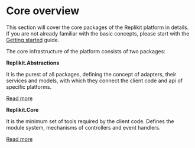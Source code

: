# Core overview

This section will cover the core packages of the Replikit platform in details. If you are not already familiar with the
basic concepts, please start with the [Getting started](/docs/getting-started.md) guide.

The core infrastructure of the platform consists of two packages:

**Replikit.Abstractions**

It is the purest of all packages, defining the concept of adapters, their services and models, with which they connect
the client code and api of specific platforms.

[Read more](Replikit.Abstractions/README.md)

**Replikit.Core**

It is the minimum set of tools required by the client code. Defines the module system, mechanisms of controllers and
event handlers.

[Read more](Replikit.Core/README.md)
